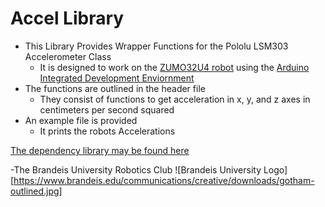 Accel Library
=============
+ This Library Provides Wrapper Functions for the Pololu LSM303 Accelerometer Class
    + It is designed to work on the [ZUMO32U4 robot](https://www.pololu.com/docs/0J63/all) using the [Arduino Integrated Development Enviornment](https://www.arduino.cc/en/Main/Software)
+ The functions are outlined in the header file  
    + They consist of functions to get acceleration in x, y, and z axes in centimeters per second squared
+ An example file is provided
    + It prints the robots Accelerations

[The dependency library may be found here](http://pololu.github.io/zumo-32u4-arduino-library/)  
 
-The Brandeis University Robotics Club
![Brandeis University Logo][https://www.brandeis.edu/communications/creative/downloads/gotham-outlined.jpg]
